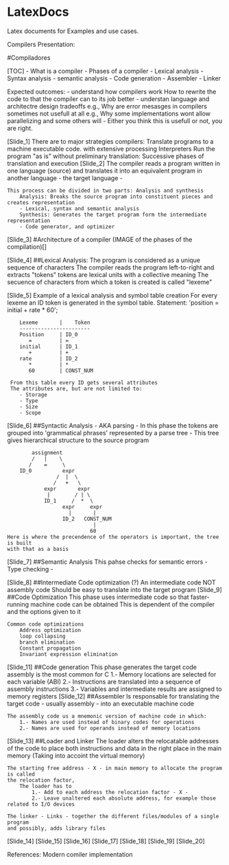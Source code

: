# LatexDocs
Latex documents for Examples and use cases.


Compilers Presentation:

#Compiladores

[TOC]
    - What is a compiler
    - Phases of a compiler
        - Lexical analysis
        - Syntax analysis
        - semantic analysis
        - Code generation
    - Assembler
    - Linker

Expected outcomes:
    - understand how compilers work
        How to rewrite the code to that the compiler can to its job better
    - understan language and architectre design tradeoffs
        e.g., Why are error mesasges in compilers sometimes not usefull at all
        e.g., Why some implementations wont allow parallelizing and some others will
    - Either you think this is usefull or not, you are right.

[Slide_1]
There are to major strategies
    compilers:
        Translate programs to a machine executable code. with extensive processing
    Interpreters
        Run the program "as is" without preliminary translation:
            Successive phases of translation and execution
[Slide_2]
    The compiler reads a program written in one language (source) and translates it
    into an equivalent program in another language - the target language -

    This process can be divided in two parts: Analysis and synthesis
        Analysis: Breaks the source program into constituent pieces and creates representation
        - Lexical, syntax and semantic analysis
        Synthesis: Generates the target program form the intermediate representation
        - Code generator, and optimizer
[Slide_3]
    #Architecture of a compiler 
    (IMAGE of the phases of the compilation)[]

[Slide_4]
    ##Lexical Analysis:
        The program is considered as a unique sequence of characters
        The compiler reads the program left-to-right and extracts "tokens"
        tokens are lexical units with a collective meaning
        The secuence of characters from which  a token is created is called "lexeme"

[Slide_5]
    Example of a lexical analysis and symbol table creation
    For every lexeme an ID token is generated in the symbol table.
        Statement: 'position = initial + rate * 60';
    
        Lexeme       |    Token
        -----------------------
        Position     | ID_0
           =         | =
        initial      | ID_1
           +         | +
        rate         | ID_2
           *         | *
           60        | CONST_NUM

     From this table every ID gets several attributes 
     The attributes are, but are not limited to:
        - Storage
        - Type
        - Size
        - Scope

[Slide_6]
    ##Syntactic Analysis
    - AKA parsing
    - In this phase the tokens are grouped into 'grammatical phrases' represented by a parse tree
    - This tree gives hierarchical structure to the source program

            assignment
            /   |    \
           /    =     \
        ID_0          expr
                    /  |  \
                   /   +   \
                expr       expr
                 |        / | \
                ID_1     /  *  \
                      expr     expr
                        |       |
                      ID_2   CONST_NUM
                                |
                               60
    Here is where the precendence of the operators is important, the tree is built
    with that as a basis

[Slide_7]
    ##Semantic Analysis
    This pahse checks for semantic errors - Type checking -

[Slide_8]
    ##Intermediate Code optimization (?)
    An intermediate code NOT assembly code
    Should be easy to translate into the target program
[Slide_9]
    ##Code Optimization
    This phase uses intermediate code so that faster-running machine code can be obtained
    This is dependent of the compiler and the options given to it

    Common code optimizations
        Address optimization
        loop collapsing
        branch elimination
        Constant propagation
        Invariant expression elimination

[Slide_11]
    ##Code generation
    This phase generates the target code assembly is the most common for C
    1.- Memory locations are selected for each variable (ABI)
    2.- Instructions are translated into a sequence of assembly instructions
    3.- Variables and intermediate results are assigned to memory registers
[Slide_12]
    ##Assembler
    Is responsable for translating the target code - usually assembly - into an executable 
    machine code

    The assembly code us a mnemonic version of machine code in which:
        1.- Names are used instead of binary codes for operations
        2.- Names are used for operands instead of memory locations
[Slide_13]
    ##Loader and Linker
    The loader alters the relocatable addresses of the code to place both instructions
    and data in the right place in the main memory (Taking into accoint the virtual memory)

    The starting free address - X - in main memory to allocate the program is called
    the relocation factor, 
        The loader has to
            1.- Add to each address the relocation factor - X -
            2.- Leave unaltered each absolute address, for example those related to I/O devices

    The linker - Links - together the different files/modules of a single program
    and possibly, adds library files
[Slide_14]
[Slide_15]
[Slide_16]
[Slide_17]
[Slide_18]
[Slide_19]
[Slide_20]





References:
    Modern comiler implementation
